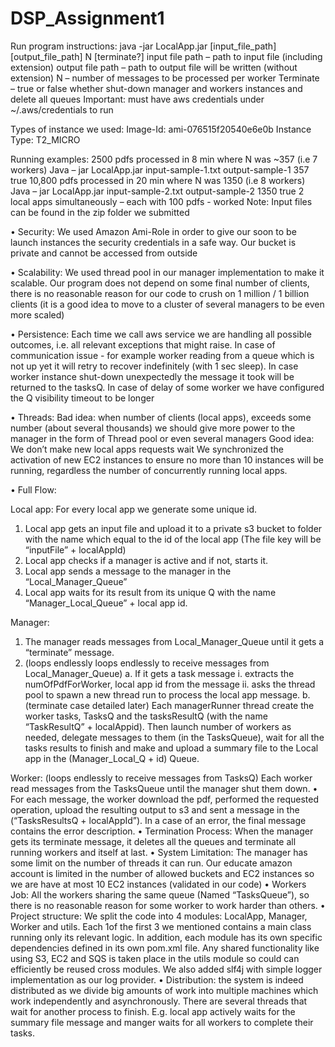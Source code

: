 # DSP_Assignment1

Run program instructions:
java -jar LocalApp.jar [input_file_path] [output_file_path] N [terminate?]
input file path – path to input file (including extension)
output file path – path to output file will be written (without extension)
N – number of messages to be processed per worker
Terminate – true or false whether shut-down manager and workers instances and delete all queues
Important: must have aws credentials under ~/.aws/credentials to run

Types of instance we used:
Image-Id:
ami-076515f20540e6e0b
Instance Type:
T2_MICRO

Running examples:
2500 pdfs processed in 8 min where N was ~357 (i.e 7 workers)
Java – jar LocalApp.jar input-sample-1.txt output-sample-1 357 true
10,800 pdfs processed in 20 min where N was 1350 (i.e 8 workers)
Java – jar LocalApp.jar input-sample-2.txt output-sample-2 1350 true
2 local apps simultaneously – each with 100 pdfs - worked 
Note: Input files can be found in the zip folder we submitted

•	Security:
	We used Amazon Ami-Role in order to give our soon to be launch instances the security 	credentials in a safe way.
	Our bucket is private and cannot be accessed from outside

•	Scalability:
We used thread pool in our manager implementation to make it scalable. Our program does not depend on some final number of clients, there is no reasonable reason for our code to crush on 1 million / 1 billion clients (it is a good idea to move to a cluster of several managers to be even more scaled)

•	Persistence:
Each time we call aws service we are handling all possible outcomes, i.e. all relevant exceptions that might raise.
In case of communication issue - for example worker reading from a queue which is not up yet it will retry to recover indefinitely (with 1 sec sleep).
In case worker instance shut-down unexpectedly the message it took will be returned to the tasksQ.
In case of delay of some worker we have configured the Q visibility timeout to be longer

•	Threads:
Bad idea: when number of clients (local apps), exceeds some number (about several thousands) we should give more power to the manager in the form of Thread pool or even several managers
	Good idea: We don’t make new local apps requests wait
We synchronized the activation of new EC2 instances to ensure no more than 10 instances    will be running, regardless the number of concurrently running local apps.

•	Full Flow:

Local app:
For every local app we generate some unique id.
1.	Local app gets an input file and upload it to a private s3 bucket to folder with the name which equal to the id of the local app (The file key will be “inputFile” + localAppId)
2.	Local app checks if a manager is active and if not, starts it.
3.	Local app sends a message to the manager in the “Local_Manager_Queue”
4.	Local app waits for its result from its unique Q with the name “Manager_Local_Queue” + local app id.

Manager: 
1.	The manager reads messages from Local_Manager_Queue until it gets a “terminate” message.
2.	(loops endlessly loops endlessly to receive messages from Local_Manager_Queue)
a.	If it gets a task message 
i.	extracts the numOfPdfForWorker, local app id from the message
ii.	asks the thread pool to spawn a new thread run to process the local app message.
b.	(terminate case detailed later)
Each managerRunner thread create the worker tasks, TasksQ and the tasksResultQ (with the name “TaskResultQ” + localAppid). Then launch number of workers as needed, delegate messages to them (in the TasksQueue), wait for all the tasks results to finish and make and upload a summary file to the Local app in the (Manager_Local_Q + id) Queue.

Worker: (loops endlessly to receive messages from TasksQ)
Each worker read messages from the TasksQueue until the manager shut them down.
•	For each message, the worker download the pdf, performed the requested operation, upload the resulting output to s3 and sent a message in  the (“TasksResultsQ + localAppId”). In a case of an error, the final message contains the error description.
•	Termination Process:
When the manager gets its terminate message, it deletes all the queues and terminate all running workers and itself at last.
•	System Limitation:
The manager has some limit on the number of threads it can run.
Our educate amazon account is limited in the number of allowed buckets and EC2 instances so we are have at most 10 EC2 instances (validated in our code) 
•	Workers Job:
All the workers sharing the same queue (Named “TasksQueue”), so there is no reasonable reason for some worker to work harder than others.
•	Project structure:
We split the code into 4 modules: LocalApp, Manager, Worker and utils.
Each 1of the first 3 we mentioned contains a main class running only its relevant logic.
In addition, each module has its own specific dependencies defined in its own pom.xml file.
Any shared functionality like using S3, EC2 and SQS is taken place in the utils module so could can efficiently be reused cross modules.
We also added slf4j with simple logger implementation as our log provider.
•	Distribution: the system is indeed distributed as we divide big amounts of work into multiple machines which work independently and asynchronously.
There are several threads that wait for another process to finish. E.g. local app actively waits for the summary file message and manger waits for all workers to complete their tasks.

